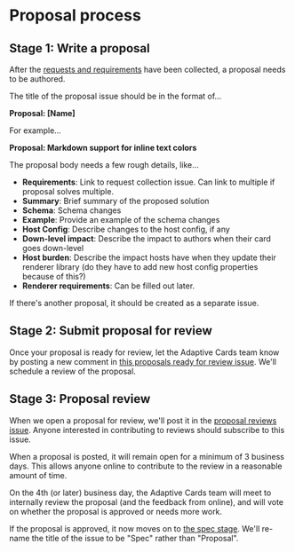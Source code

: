 # Proposal process

## Stage 1: Write a proposal

After the [requests and requirements](requests.md) have been collected, a proposal needs to be authored.

The title of the proposal issue should be in the format of...

**Proposal: [Name]**

For example...

**Proposal: Markdown support for inline text colors**

The proposal body needs a few rough details, like...

* **Requirements**: Link to request collection issue. Can link to multiple if proposal solves multiple.
* **Summary**: Brief summary of the proposed solution
* **Schema**: Schema changes
* **Example**: Provide an example of the schema changes
* **Host Config**: Describe changes to the host config, if any
* **Down-level impact**: Describe the impact to authors when their card goes down-level
* **Host burden**: Describe the impact hosts have when they update their renderer library (do they have to add new host config properties because of this?)
* **Renderer requirements**: Can be filled out later.

If there's another proposal, it should be created as a separate issue.


## Stage 2: Submit proposal for review

Once your proposal is ready for review, let the Adaptive Cards team know by posting a new comment in [this proposals ready for review issue](https://github.com/Microsoft/AdaptiveCards/issues/1928). We'll schedule a review of the proposal.


## Stage 3: Proposal review

When we open a proposal for review, we'll post it in the [proposal reviews issue](https://github.com/Microsoft/AdaptiveCards/issues/1927). Anyone interested in contributing to reviews should subscribe to this issue.

When a proposal is posted, it will remain open for a minimum of 3 business days. This allows anyone online to contribute to the review in a reasonable amount of time.

On the 4th (or later) business day, the Adaptive Cards team will meet to internally review the proposal (and the feedback from online), and will vote on whether the proposal is approved or needs more work.

If the proposal is approved, it now moves on to [the spec stage](specs.md). We'll re-name the title of the issue to be "Spec" rather than "Proposal".